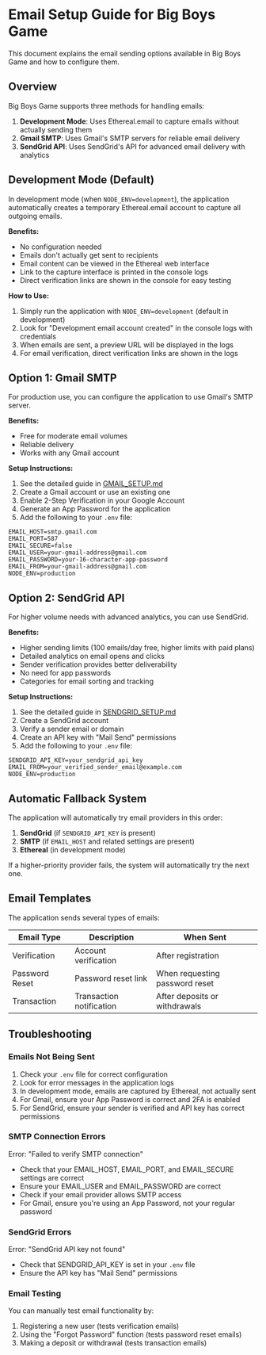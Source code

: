 # Email Setup Guide for Big Boys Game

This document explains the email sending options available in Big Boys Game and how to configure them.

## Overview

Big Boys Game supports three methods for handling emails:

1. **Development Mode**: Uses Ethereal.email to capture emails without actually sending them
2. **Gmail SMTP**: Uses Gmail's SMTP servers for reliable email delivery
3. **SendGrid API**: Uses SendGrid's API for advanced email delivery with analytics

## Development Mode (Default)

In development mode (when `NODE_ENV=development`), the application automatically creates a temporary Ethereal.email account to capture all outgoing emails.

**Benefits:**
- No configuration needed
- Emails don't actually get sent to recipients
- Email content can be viewed in the Ethereal web interface
- Link to the capture interface is printed in the console logs
- Direct verification links are shown in the console for easy testing

**How to Use:**
1. Simply run the application with `NODE_ENV=development` (default in development)
2. Look for "Development email account created" in the console logs with credentials
3. When emails are sent, a preview URL will be displayed in the logs
4. For email verification, direct verification links are shown in the logs

## Option 1: Gmail SMTP

For production use, you can configure the application to use Gmail's SMTP server.

**Benefits:**
- Free for moderate email volumes
- Reliable delivery
- Works with any Gmail account

**Setup Instructions:**
1. See the detailed guide in [GMAIL_SETUP.md](./GMAIL_SETUP.md)
2. Create a Gmail account or use an existing one
3. Enable 2-Step Verification in your Google Account
4. Generate an App Password for the application
5. Add the following to your `.env` file:
```
EMAIL_HOST=smtp.gmail.com
EMAIL_PORT=587
EMAIL_SECURE=false
EMAIL_USER=your-gmail-address@gmail.com
EMAIL_PASSWORD=your-16-character-app-password
EMAIL_FROM=your-gmail-address@gmail.com
NODE_ENV=production
```

## Option 2: SendGrid API

For higher volume needs with advanced analytics, you can use SendGrid.

**Benefits:**
- Higher sending limits (100 emails/day free, higher limits with paid plans)
- Detailed analytics on email opens and clicks
- Sender verification provides better deliverability
- No need for app passwords
- Categories for email sorting and tracking

**Setup Instructions:**
1. See the detailed guide in [SENDGRID_SETUP.md](./SENDGRID_SETUP.md)
2. Create a SendGrid account
3. Verify a sender email or domain
4. Create an API key with "Mail Send" permissions
5. Add the following to your `.env` file:
```
SENDGRID_API_KEY=your_sendgrid_api_key
EMAIL_FROM=your_verified_sender_email@example.com
NODE_ENV=production
```

## Automatic Fallback System

The application will automatically try email providers in this order:

1. **SendGrid** (if `SENDGRID_API_KEY` is present)
2. **SMTP** (if `EMAIL_HOST` and related settings are present)
3. **Ethereal** (in development mode)

If a higher-priority provider fails, the system will automatically try the next one.

## Email Templates

The application sends several types of emails:

| Email Type | Description | When Sent |
|------------|-------------|-----------|
| Verification | Account verification | After registration |
| Password Reset | Password reset link | When requesting password reset |
| Transaction | Transaction notification | After deposits or withdrawals |

## Troubleshooting

### Emails Not Being Sent

1. Check your `.env` file for correct configuration
2. Look for error messages in the application logs
3. In development mode, emails are captured by Ethereal, not actually sent
4. For Gmail, ensure your App Password is correct and 2FA is enabled
5. For SendGrid, ensure your sender is verified and API key has correct permissions

### SMTP Connection Errors

Error: "Failed to verify SMTP connection"

- Check that your EMAIL_HOST, EMAIL_PORT, and EMAIL_SECURE settings are correct
- Ensure your EMAIL_USER and EMAIL_PASSWORD are correct
- Check if your email provider allows SMTP access 
- For Gmail, ensure you're using an App Password, not your regular password

### SendGrid Errors

Error: "SendGrid API key not found"

- Check that SENDGRID_API_KEY is set in your `.env` file
- Ensure the API key has "Mail Send" permissions

### Email Testing

You can manually test email functionality by:

1. Registering a new user (tests verification emails)
2. Using the "Forgot Password" function (tests password reset emails)
3. Making a deposit or withdrawal (tests transaction emails)
